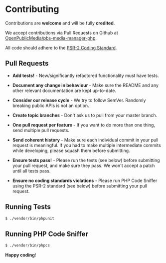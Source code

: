 # Contributing

Contributions are **welcome** and will be fully **credited**.

We accept contributions via Pull Requests on Github at [OpenPublicMedia/pbs-media-manager-php](https://github.com/OpenPublicMedia/pbs-media-manager-php).

All code should adhere to the [PSR-2 Coding Standard](https://www.php-fig.org/psr/psr-2/).

## Pull Requests

- **Add tests!** - New/significantly refactored functionality must have tests.

- **Document any change in behaviour** - Make sure the README and any other 
relevant documentation are kept up-to-date.

- **Consider our release cycle** - We try to follow SemVer. Randomly breaking 
public APIs is not an option.

- **Create topic branches** - Don't ask us to pull from your master branch.

- **One pull request per feature** - If you want to do more than one thing, send
multiple pull requests.

- **Send coherent history** - Make sure each individual commit in your pull
request is meaningful. If you had to make multiple intermediate commits while
developing, please squash them before submitting.

- **Ensure tests pass!** - Please run the tests (see below) before submitting
your pull request, and make sure they pass. We won't accept a patch until all
tests pass.

- **Ensure no coding standards violations** - Please run PHP Code Sniffer using
the PSR-2 standard (see below) before submitting your pull request.

## Running Tests

``` bash
$ ./vendor/bin/phpunit
```

## Running PHP Code Sniffer

``` bash
$ ./vendor/bin/phpcs
```

**Happy coding**!
